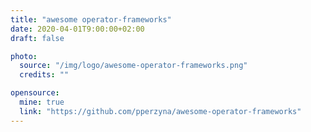 ```yaml
---
title: "awesome operator-frameworks"
date: 2020-04-01T9:00:00+02:00
draft: false

photo:
  source: "/img/logo/awesome-operator-frameworks.png"
  credits: ""

opensource:
  mine: true
  link: "https://github.com/pperzyna/awesome-operator-frameworks"
---
```

